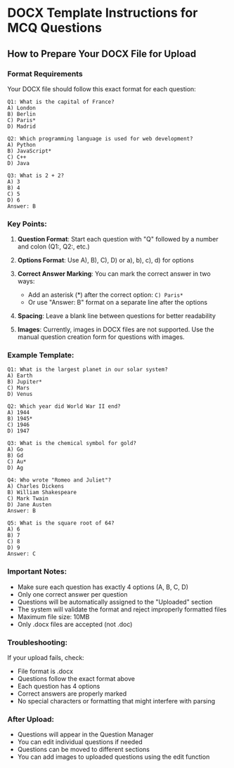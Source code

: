 # DOCX Template Instructions for MCQ Questions

## How to Prepare Your DOCX File for Upload

### Format Requirements

Your DOCX file should follow this exact format for each question:

```
Q1: What is the capital of France?
A) London
B) Berlin
C) Paris*
D) Madrid

Q2: Which programming language is used for web development?
A) Python
B) JavaScript*
C) C++
D) Java

Q3: What is 2 + 2?
A) 3
B) 4
C) 5
D) 6
Answer: B
```

### Key Points:

1. **Question Format**: Start each question with "Q" followed by a number and colon (Q1:, Q2:, etc.)

2. **Options Format**: Use A), B), C), D) or a), b), c), d) for options

3. **Correct Answer Marking**: You can mark the correct answer in two ways:
   - Add an asterisk (*) after the correct option: `C) Paris*`
   - Or use "Answer: B" format on a separate line after the options

4. **Spacing**: Leave a blank line between questions for better readability

5. **Images**: Currently, images in DOCX files are not supported. Use the manual question creation form for questions with images.

### Example Template:

```
Q1: What is the largest planet in our solar system?
A) Earth
B) Jupiter*
C) Mars
D) Venus

Q2: Which year did World War II end?
A) 1944
B) 1945*
C) 1946
D) 1947

Q3: What is the chemical symbol for gold?
A) Go
B) Gd
C) Au*
D) Ag

Q4: Who wrote "Romeo and Juliet"?
A) Charles Dickens
B) William Shakespeare
C) Mark Twain
D) Jane Austen
Answer: B

Q5: What is the square root of 64?
A) 6
B) 7
C) 8
D) 9
Answer: C
```

### Important Notes:

- Make sure each question has exactly 4 options (A, B, C, D)
- Only one correct answer per question
- Questions will be automatically assigned to the "Uploaded" section
- The system will validate the format and reject improperly formatted files
- Maximum file size: 10MB
- Only .docx files are accepted (not .doc)

### Troubleshooting:

If your upload fails, check:
- File format is .docx
- Questions follow the exact format above
- Each question has 4 options
- Correct answers are properly marked
- No special characters or formatting that might interfere with parsing

### After Upload:

- Questions will appear in the Question Manager
- You can edit individual questions if needed
- Questions can be moved to different sections
- You can add images to uploaded questions using the edit function